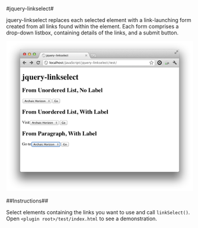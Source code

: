 #jquery-linkselect#

jquery-linkselect replaces each selected element with a link-launching form created from all links found within the element.  Each form comprises a drop-down listbox, containing details of the links, and a submit button.

![](https://github.com/archaichorizon/jquery-linkselect/raw/master/screenshot_1.png)

##Instructions##

Select elements containing the links you want to use and call `linkSelect()`.  Open `<plugin root>/test/index.html` to see a demonstration.